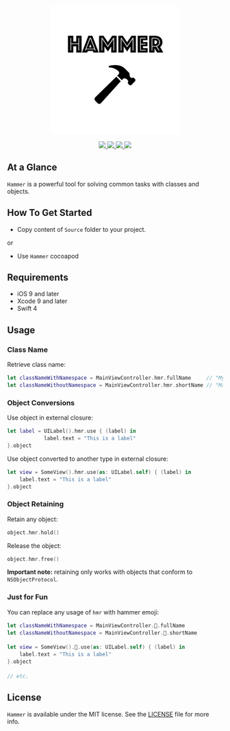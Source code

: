 <p align="center" >
	<img src="/Images/logo_2048_2048.png" alt="Hammer" title="Hammer" width="300px" height="300px">
</p>

<p align="center">
	<a href="https://swift.org">
		<img src="https://img.shields.io/badge/Swift-4.0-orange.svg?style=flat">
	</a>
	<a href="https://cocoapods.org">
		<img src="https://img.shields.io/cocoapods/v/Hammer.svg">
	</a>
	<a href="https://cocoapods.org">
		<img src="https://img.shields.io/cocoapods/dt/Hammer.svg">
	</a>
	<a href="https://tldrlegal.com/license/mit-license">
		<img src="https://img.shields.io/badge/License-MIT-blue.svg?style=flat">
	</a>
</p>

## At a Glance

`Hammer` is a powerful tool for solving common tasks with classes and objects.

## How To Get Started

- Copy content of `Source` folder to your project.

or

- Use `Hammer` cocoapod

## Requirements

* iOS 9 and later
* Xcode 9 and later
* Swift 4

## Usage

### Class Name

Retrieve class name:

```swift
let classNameWithNamespace = MainViewController.hmr.fullName     // "MyApplication.MainViewController"
let classNameWithoutNamespace = MainViewController.hmr.shortName // "MainViewController"
```

### Object Conversions

Use object in external closure:

```swift
let label = UILabel().hmr.use { (label) in
            label.text = "This is a label"
}.object
```

Use object converted to another type in external closure:

```swift
let view = SomeView().hmr.use(as: UILabel.self) { (label) in
    label.text = "This is a label"
}.object
```

### Object Retaining

Retain any object:

```swift
object.hmr.hold()
```

Release the object:

```swift
object.hmr.free()
```

**Important note:** retaining only works with objects that conform to `NSObjectProtocol`.

### Just for Fun

You can replace any usage of `hmr` with hammer emoji:

```swift
let classNameWithNamespace = MainViewController.🔨.fullName
let classNameWithoutNamespace = MainViewController.🔨.shortName

let view = SomeView().🔨.use(as: UILabel.self) { (label) in
    label.text = "This is a label"
}.object

// etc.
```

## License

`Hammer` is available under the MIT license. See the [LICENSE](./LICENSE) file for more info.
